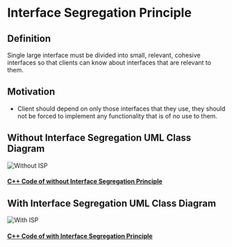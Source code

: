# Interface Segregation Principle

## Definition

Single large interface must be divided into small, relevant, cohesive interfaces so that clients can know about interfaces that are relevant to them.

## Motivation

* Client should depend on only those interfaces that they use, they should not be forced to implement any functionality that is of no use to them.


## Without Interface Segregation UML Class Diagram
![Without ISP](https://github.com/tal95shah/SOLID_Principles/blob/master/InterfaceSegregation/images/withoutISP.png "Without ISP")

#### [C++ Code of without Interface Segregation Principle](https://github.com/tal95shah/SOLID_Principles/blob/master/InterfaceSegregation/withoutISP.cpp)<br/>


## With Interface Segregation UML Class Diagram
![With ISP](https://github.com/tal95shah/SOLID_Principles/blob/master/InterfaceSegregation/images/withISP.png "With ISP")

#### [C++ Code of with Interface Segregation Principle](https://github.com/tal95shah/SOLID_Principles/blob/master/InterfaceSegregation/withISP.cpp)<br/>